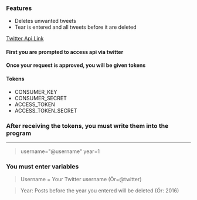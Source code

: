 ### Features

- Deletes unwanted tweets
- Tear is entered and all tweets before it are deleted

[Twitter Api Link](https://developer.twitter.com) 

#### First you are prompted to access api via twitter
#### Once your request is approved, you will be given tokens



#### Tokens

- CONSUMER_KEY
- CONSUMER_SECRET
- ACCESS_TOKEN
- ACCESS_TOKEN_SECRET

 
### After receiving the tokens, you must write them into the program

------------


> username="@username"
> year=1

### You must enter variables

>Username = Your Twitter username (Ör=@twitter)

>Year: Posts before the year you entered will be deleted (Ör: 2016)
